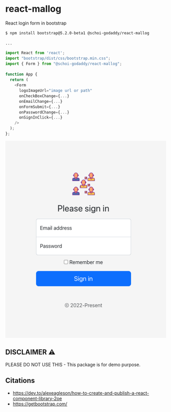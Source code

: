 # react-mallog

React login form in bootstrap

```shell
$ npm install bootstrap@5.2.0-beta1 @schoi-godaddy/react-mallog

...
```

```typescript
import React from 'react';
import "bootstrap/dist/css/bootstrap.min.css";
import { Form } from "@schoi-godaddy/react-mallog";

function App {
  return (
    <Form
      logoImageUrl="image url or path"
      onCheckBoxChange={...}
      onEmailChange={...}
      onFormSubmit={...}
      onPasswordChange={...}
      onSignInClick={...}
    />
  );
};
```

![latest login page image](./img/v1.2.x.png)

## DISCLAIMER ⚠️

PLEASE DO NOT USE THIS - This package is for demo purpose.

## Citations

- https://dev.to/alexeagleson/how-to-create-and-publish-a-react-component-library-2oe
- https://getbootstrap.com/
